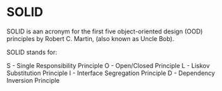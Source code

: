 # SOLID
SOLID is aan acronym for the first five object-oriented design (OOD) principles by Robert C. Martin, (also known as Uncle Bob).

SOLID stands for:

S - Single Responsibility Principle
O - Open/Closed Principle
L - Liskov Substitution Principle
I - Interface Segregation Principle
D - Dependency Inversion Principle

